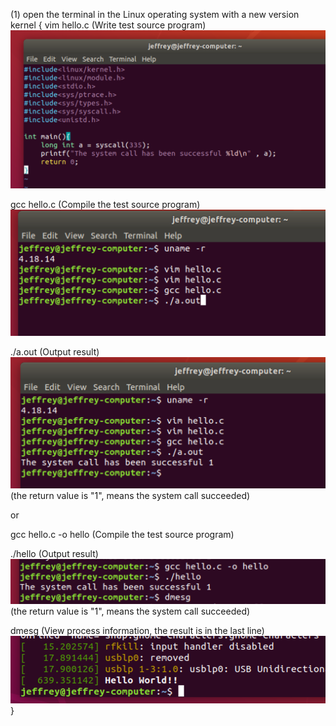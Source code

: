 (1) open the terminal in the Linux operating system with a new version kernel
{ 
vim hello.c  (Write test source program)
![image](https://github.com/Jeffrey-HJH/Linux/blob/master/Problem/Test%20system%20call/hello.c.png)
     
gcc hello.c  (Compile the test source program)
![image](https://github.com/Jeffrey-HJH/Linux/blob/master/Problem/Test%20system%20call/gcc-hello.png)
        
./a.out  (Output result)
![image](https://github.com/Jeffrey-HJH/Linux/blob/master/Problem/Test%20system%20call/test-good.png)
(the return value is "1", means the system call succeeded)

or

gcc hello.c -o hello  (Compile the test source program)

./hello  (Output result)
![image](https://github.com/Jeffrey-HJH/Linux/blob/master/Problem/Test%20system%20call/gcc-hello-2.png)
(the return value is "1", means the system call succeeded)

dmesg  (View process information, the result is in the last line)
![image](https://github.com/Jeffrey-HJH/Linux/blob/master/Problem/Test%20system%20call/hello-world.png)
}
